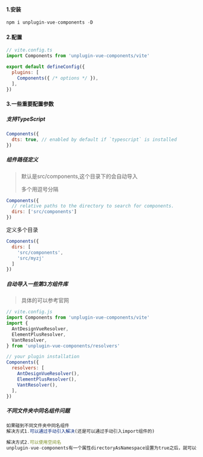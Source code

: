 #### 1.安装

```javascript
npm i unplugin-vue-components -D
```



#### 2.配置

```javascript
// vite.config.ts
import Components from 'unplugin-vue-components/vite'

export default defineConfig({
  plugins: [
    Components({ /* options */ }),
  ],
})
```



#### 3.一些重要配置参数

##### 支持TypeScript

```javascript
Components({
  dts: true, // enabled by default if `typescript` is installed
})
```



##### 组件路径定义

> 默认是src/components,这个目录下的会自动导入
>
> 多个用逗号分隔

```javascript
Components({
  // relative paths to the directory to search for components.
  dirs: ['src/components']
})
```

定义多个目录

```javascript
Components({ 
  dirs: [
    'src/components',
    'src/myzj'
  ]
})
```



##### 自动导入一些第3方组件库

> 具体的可以参考官网

```javascript
// vite.config.js
import Components from 'unplugin-vue-components/vite'
import {
  AntDesignVueResolver,
  ElementPlusResolver,
  VantResolver,
} from 'unplugin-vue-components/resolvers'

// your plugin installation
Components({
  resolvers: [
    AntDesignVueResolver(),
    ElementPlusResolver(),
    VantResolver(),
  ],
})
```



##### 不同文件夹中同名组件问题

```javascript
如果碰到不同文件夹中同名组件
解决方式1.可以通过手动引入解决(还是可以通过手动引入import组件的)

解决方式2.可以使用空间名
unplugin-vue-components有一个属性directoryAsNamespace设置为true之后，就可以使用目录作为前缀，例如components下有两个目录one和two，两个目录下都有foo组件，此时模板上可以用one-foo，和two-foo来区分不同的组件
```





